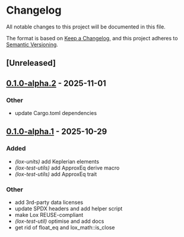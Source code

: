 # Changelog

All notable changes to this project will be documented in this file.

The format is based on [Keep a Changelog](https://keepachangelog.com/en/1.0.0/),
and this project adheres to [Semantic Versioning](https://semver.org/spec/v2.0.0.html).

## [Unreleased]

## [0.1.0-alpha.2](https://github.com/lox-space/lox/compare/lox-test-utils-v0.1.0-alpha.1...lox-test-utils-v0.1.0-alpha.2) - 2025-11-01

### Other

- update Cargo.toml dependencies

## [0.1.0-alpha.1](https://github.com/lox-space/lox/compare/lox-test-utils-v0.1.0-alpha.0...lox-test-utils-v0.1.0-alpha.1) - 2025-10-29

### Added

- *(lox-units)* add Keplerian elements
- *(lox-test-utils)* add ApproxEq derive macro
- *(lox-test-utils)* add ApproxEq trait

### Other

- add 3rd-party data licenses
- update SPDX headers and add helper script
- make Lox REUSE-compliant
- *(lox-test-util)* optimise and add docs
- get rid of float_eq and lox_math::is_close
